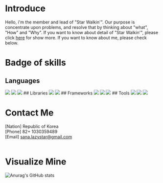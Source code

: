 <!---
sana-lazystar/sana-lazystar is a ✨ special ✨ repository because its `README.md` (this file) appears on your GitHub profile.
You can click the Preview link to take a look at your changes.
--->
# Introduce
Hello, i'm the member and lead of "Star Walkin'".
Our purpose is concentrate upon problems, and resolve that by thinking about "what", "How" and "Why".
If you want to know about detail of "Star Walkin'", please click <a href="#">here</a> for show more.
If you want to know about me, please check below.
<br />
# Badge of skills
## Languages
<img src="https://img.shields.io/badge/JavaScript-F7DF1E?style=flat-square&logo=javascript&logoColor=black"/>
<img src="https://img.shields.io/badge/Typescript-3178C6?style=flat-square&logo=Typescript&logoColor=white"/>
<img src="https://img.shields.io/badge/dart-%230175C2.svg?style=for-the-badge&logo=dart&logoColor=white"/>
## Libraries
<img src="https://img.shields.io/badge/React-61DAFB?style=flat-square&logo=React&logoColor=black"/>
<img src="https://img.shields.io/badge/styled components-DB7093?style=flat-square&logo=styled-components&logoColor=white"/>
## Frameworks
<img src="https://img.shields.io/badge/Next.js-000000?style=flat-square&logo=Next.js&logoColor=white"/>
<img src="https://img.shields.io/badge/Express-000000?style=flat-square&logo=Express&logoColor=white"/>
<img src="https://img.shields.io/badge/Flutter-02569B?style=flat-square&logo=flutter&logoColor=white"/>
## Tools
<img src="https://img.shields.io/badge/GitHub-181717?style=flat-square&logo=GitHub&logoColor=white"/>
<img src="https://img.shields.io/badge/Vercel-000000?style=flat-square&logo=Vercel&logoColor=white"/>
<img src="https://img.shields.io/badge/Amazon AWS-232F3E?style=flat-square&logo=amazonaws&logoColor=white"/>

# Contact Me
[Nation] Republic of Korea<br />
[Phone] 82+ 1030359489<br />
[Email] sana.lazystar@gmail.com<br />
<br />
# Visualize Mine
![Anurag's GitHub stats](https://github-readme-stats.vercel.app/api?username=sana-lazystar&show_icons=true&theme=dark)
